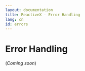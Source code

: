 ```yaml
---
layout: documentation
title: ReactiveX - Error Handling
lang: cn
id: errors
---
```


# Error Handling

(*Coming soon*)
